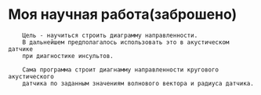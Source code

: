 # Моя научная работа(заброшено)
        Цель - научиться строить диаграмму направленности.
        В дальнейшем предполагалось использовать это в акустическом датчике 
        при диагностике инсультов.
        
        Сама программа строит диагнамму направленности кругового акустического
        датчика по заданным значениям волнового вектора и радиуса датчика.
